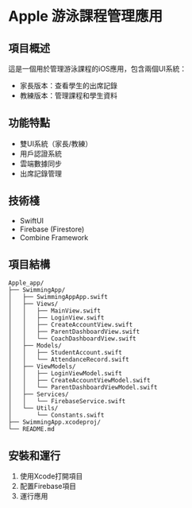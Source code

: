 # Apple 游泳課程管理應用

## 項目概述
這是一個用於管理游泳課程的iOS應用，包含兩個UI系統：
- 家長版本：查看學生的出席記錄
- 教練版本：管理課程和學生資料

## 功能特點
- 雙UI系統（家長/教練）
- 用戶認證系統
- 雲端數據同步
- 出席記錄管理

## 技術棧
- SwiftUI
- Firebase (Firestore)
- Combine Framework

## 項目結構
```
Apple_app/
├── SwimmingApp/
│   ├── SwimmingAppApp.swift
│   ├── Views/
│   │   ├── MainView.swift
│   │   ├── LoginView.swift
│   │   ├── CreateAccountView.swift
│   │   ├── ParentDashboardView.swift
│   │   └── CoachDashboardView.swift
│   ├── Models/
│   │   ├── StudentAccount.swift
│   │   └── AttendanceRecord.swift
│   ├── ViewModels/
│   │   ├── LoginViewModel.swift
│   │   ├── CreateAccountViewModel.swift
│   │   └── ParentDashboardViewModel.swift
│   ├── Services/
│   │   └── FirebaseService.swift
│   └── Utils/
│       └── Constants.swift
├── SwimmingApp.xcodeproj/
└── README.md
```

## 安裝和運行
1. 使用Xcode打開項目
2. 配置Firebase項目
3. 運行應用 